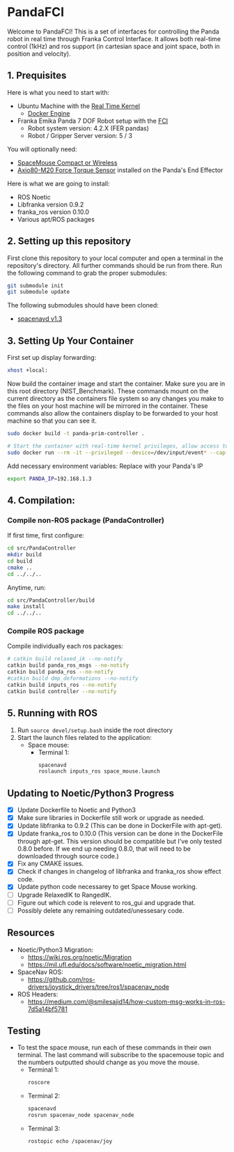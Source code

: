 # PandaFCI
Welcome to PandaFCI! This is a set of interfaces for controlling the Panda robot in real time through Franka Control Interface. It allows both real-time control (1kHz) and ros support (in cartesian space and joint space, both in position and velocity).

## 1. Prequisites

Here is what you need to start with:
* Ubuntu Machine with the [Real Time Kernel](https://frankaemika.github.io/docs/installation_linux.html#setting-up-the-real-time-kernel)
	* [Docker Engine](https://docs.docker.com/engine/install/)
* Franka Emika Panda 7 DOF Robot setup with the [FCI](https://frankaemika.github.io/docs/getting_started.html)
	* Robot system version: 4.2.X (FER pandas)
	* Robot / Gripper Server version: 5 / 3



You will optionally need:
* [SpaceMouse Compact or Wireless](https://3dconnexion.com/us/product/spacemouse-compact/)
* [Axio80-M20 Force Torque Sensor](https://www.ati-ia.com/products/ft/ft_models.aspx?id=Axia80-M20) installed on the Panda's End Effector


Here is what we are going to install:
* ROS Noetic
* Libfranka  version 0.9.2
* franka_ros version 0.10.0
* Various apt/ROS packages 


## 2. Setting up this repository
First clone this repository to your local computer and open a terminal in the repository's directory. All further commands should be run from there.
Run the following command to grab the proper submodules:
```bash
git submodule init
git submodule update
```

The following submodules should have been cloned:
- [spacenavd v1.3](https://github.com/FreeSpacenav/spacenavd)

## 3. Setting Up Your Container

First set up display forwarding:
```bash
xhost +local:
```
Now  build the container image and start the container. Make sure you are in this root directory (NIST_Benchmark). These commands mount on the current directory as the containers file system so any changes you make to the files on your host machine will be mirrored in the container. These commands also allow the containers display to be forwarded to your host machine so that you can see it.
```bash
sudo docker build -t panda-prim-controller .

# Start the container with real-time kernel privileges, allow access to usb devices,  mount onto the current directory, and allow display forwarding. Container is removed once it exits.
sudo docker run --rm -it --privileged --device=/dev/input/event* --cap-add=SYS_NICE --env DISPLAY=$DISPLAY -v /tmp/.X11-unix:/tmp/.X11-unix -v $(pwd):/workspace --net=host panda-prim-controller
```

Add necessary environment variables:
Replace with your Panda's IP 
```bash
export PANDA_IP=192.168.1.3
```

## 4. Compilation:

### Compile non-ROS package (PandaController)

If first time, first configure:
```bash
cd src/PandaController
mkdir build
cd build
cmake ..
cd ../../..
```

Anytime, run:
```bash
cd src/PandaController/build
make install
cd ../../..
```

### Compile ROS package
Compile individually each ros packages:
```bash
# catkin build relaxed_ik --no-notify
catkin build panda_ros_msgs --no-notify
catkin build panda_ros --no-notify
#catkin build dmp_deformations --no-notify
catkin build inputs_ros --no-notify
catkin build controller --no-notify
```


## 5. Running with ROS
1. Run `source devel/setup.bash` inside the root directory
2. Start the launch files related to the application:
	* Space mouse:
	    - Terminal 1: 
			```bash
			spacenavd
			roslaunch inputs_ros space_mouse.launch
			```

## Updating to Noetic/Python3 Progress
- [x] Update Dockerfile to Noetic and Python3
- [x] Make sure libraries in Dockerfile still work or upgrade as needed.
- [x] Update libfranka to 0.9.2 (This can be done in DockerFile with apt-get).
- [x] Update franka_ros to 0.10.0 (This version can be done in the DockerFile through apt-get. This version should be compatible but I've only tested 0.8.0 before. If we end up  needing 0.8.0, that will need to be downloaded through source code.)
- [x] Fix any CMAKE issues.
- [X] Check if changes in changelog of libfranka and franka_ros show effect code.
- [X] Update python code necessarey to get Space Mouse working.
- [ ] Upgrade RelaxedIK to RangedIK.
- [ ] Figure out which code is relevent to ros_gui and upgrade that.
- [ ] Possibly delete any remaining outdated/unessesary code.

## Resources
* Noetic/Python3 Migration:
	* https://wiki.ros.org/noetic/Migration
	* https://mil.ufl.edu/docs/software/noetic_migration.html
* SpaceNav ROS:
	* https://github.com/ros-drivers/joystick_drivers/tree/ros1/spacenav_node
* ROS Headers:
	* https://medium.com/@smilesajid14/how-custom-msg-works-in-ros-7d5a14bf5781


## Testing

* To test the space mouse, run each of these commands in their own terminal. The last command will subscribe to the spacemouse topic and the numbers outputted should change as you move the mouse.
	- Terminal 1: 
		```bash
		roscore
		```
	- Terminal 2: 
		```bash
		spacenavd  
		rosrun spacenav_node spacenav_node
		```
	- Terminal 3: 
		```bash
		rostopic echo /spacenav/joy
		```	


